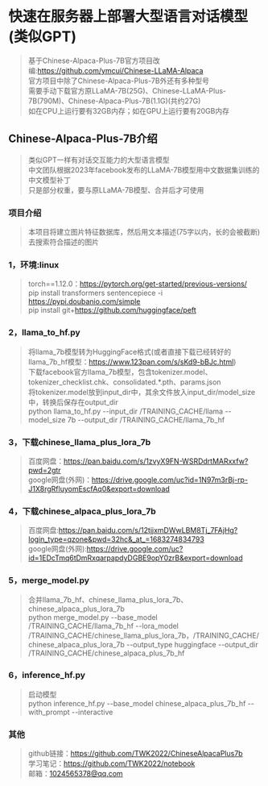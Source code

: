 # 快速在服务器上部署大型语言对话模型(类似GPT)
>基于Chinese-Alpaca-Plus-7B官方项目改编:https://github.com/ymcui/Chinese-LLaMA-Alpaca  
>官方项目中除了Chinese-Alpaca-Plus-7B外还有多种型号  
>需要手动下载官方原LLaMA-7B(25G)、Chinese-LLaMA-Plus-7B(790M)、Chinese-Alpaca-Plus-7B(1.1G)(共约27G)  
>如在CPU上运行要有32GB内存；如在GPU上运行要有20GB内存  
## Chinese-Alpaca-Plus-7B介绍
>类似GPT一样有对话交互能力的大型语言模型  
>中文团队根据2023年facebook发布的LLaMA-7B模型用中文数据集训练的中文模型补丁  
>只是部分权重，要与原LLaMA-7B模型、合并后才可使用  
### 项目介绍
>本项目将建立图片特征数据库，然后用文本描述(75字以内，长的会被截断)去搜索符合描述的图片  
### 1，环境:linux
>torch==1.12.0：https://pytorch.org/get-started/previous-versions/  
>pip install transformers sentencepiece -i https://pypi.doubanio.com/simple  
>pip install git+https://github.com/huggingface/peft  
### 2，llama_to_hf.py
>将llama_7b模型转为HuggingFace格式(或者直接下载已经转好的llama_7b_hf模型：https://www.123pan.com/s/sKd9-bBJc.html)  
>下载facebook官方llama_7b模型，包含tokenizer.model、tokenizer_checklist.chk、consolidated.*.pth、params.json  
>将tokenizer.model放到input_dir中，其余文件放入input_dir/model_size中，转换后保存在output_dir  
>python llama_to_hf.py  --input_dir /TRAINING_CACHE/llama --model_size 7b --output_dir /TRAINING_CACHE/llama_7b_hf  
### 3，下载chinese_llama_plus_lora_7b
>百度网盘：https://pan.baidu.com/s/1zvyX9FN-WSRDdrtMARxxfw?pwd=2gtr  
>google网盘(外网)：https://drive.google.com/uc?id=1N97m3rBj-rp-J1X8rgRfluyomEscfAq0&export=download  
### 4，下载chinese_alpaca_plus_lora_7b
>百度网盘:https://pan.baidu.com/s/12tjjxmDWwLBM8Tj_7FAjHg?login_type=qzone&pwd=32hc&_at_=1683274834793  
>google网盘(外网):https://drive.google.com/uc?id=1EDcTmq6tDmRxqarpapdyDGBE9opY0zrB&export=download  
### 5，merge_model.py
>合并llama_7b_hf、chinese_llama_plus_lora_7b、chinese_alpaca_plus_lora_7b  
>python merge_model.py --base_model /TRAINING_CACHE/llama_7b_hf --lora_model /TRAINING_CACHE/chinese_llama_plus_lora_7b，/TRAINING_CACHE/chinese_alpaca_plus_lora_7b --output_type huggingface --output_dir /TRAINING_CACHE/chinese_alpaca_plus_7b_hf  
### 6，inference_hf.py
>启动模型  
>python inference_hf.py --base_model chinese_alpaca_plus_7b_hf --with_prompt --interactive  
### 其他
>github链接：https://github.com/TWK2022/ChineseAlpacaPlus7b  
>学习笔记：https://github.com/TWK2022/notebook  
>邮箱：1024565378@qq.com  